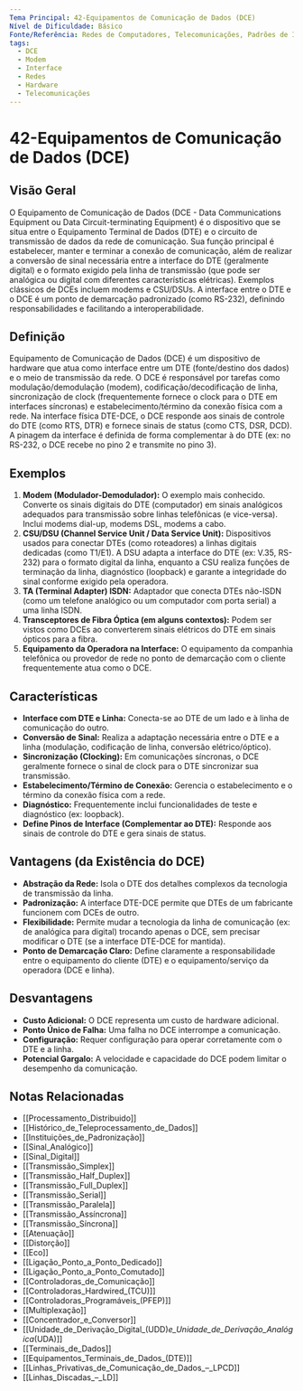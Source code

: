 ```yaml
---
Tema Principal: 42-Equipamentos de Comunicação de Dados (DCE)
Nível de Dificuldade: Básico
Fonte/Referência: Redes de Computadores, Telecomunicações, Padrões de Interface
tags:
  - DCE
  - Modem
  - Interface
  - Redes
  - Hardware
  - Telecomunicações
---
```


# 42-Equipamentos de Comunicação de Dados (DCE)

## Visão Geral

O Equipamento de Comunicação de Dados (DCE - Data Communications Equipment ou Data Circuit-terminating Equipment) é o dispositivo que se situa entre o Equipamento Terminal de Dados (DTE) e o circuito de transmissão de dados da rede de comunicação. Sua função principal é estabelecer, manter e terminar a conexão de comunicação, além de realizar a conversão de sinal necessária entre a interface do DTE (geralmente digital) e o formato exigido pela linha de transmissão (que pode ser analógica ou digital com diferentes características elétricas). Exemplos clássicos de DCEs incluem modems e CSU/DSUs. A interface entre o DTE e o DCE é um ponto de demarcação padronizado (como RS-232), definindo responsabilidades e facilitando a interoperabilidade.

## Definição

Equipamento de Comunicação de Dados (DCE) é um dispositivo de hardware que atua como interface entre um DTE (fonte/destino dos dados) e o meio de transmissão da rede. O DCE é responsável por tarefas como modulação/demodulação (modem), codificação/decodificação de linha, sincronização de clock (frequentemente fornece o clock para o DTE em interfaces síncronas) e estabelecimento/término da conexão física com a rede. Na interface física DTE-DCE, o DCE responde aos sinais de controle do DTE (como RTS, DTR) e fornece sinais de status (como CTS, DSR, DCD). A pinagem da interface é definida de forma complementar à do DTE (ex: no RS-232, o DCE recebe no pino 2 e transmite no pino 3).

## Exemplos

1.  **Modem (Modulador-Demodulador):** O exemplo mais conhecido. Converte os sinais digitais do DTE (computador) em sinais analógicos adequados para transmissão sobre linhas telefônicas (e vice-versa). Inclui modems dial-up, modems DSL, modems a cabo.
2.  **CSU/DSU (Channel Service Unit / Data Service Unit):** Dispositivos usados para conectar DTEs (como roteadores) a linhas digitais dedicadas (como T1/E1). A DSU adapta a interface do DTE (ex: V.35, RS-232) para o formato digital da linha, enquanto a CSU realiza funções de terminação da linha, diagnóstico (loopback) e garante a integridade do sinal conforme exigido pela operadora.
3.  **TA (Terminal Adapter) ISDN:** Adaptador que conecta DTEs não-ISDN (como um telefone analógico ou um computador com porta serial) a uma linha ISDN.
4.  **Transceptores de Fibra Óptica (em alguns contextos):** Podem ser vistos como DCEs ao converterem sinais elétricos do DTE em sinais ópticos para a fibra.
5.  **Equipamento da Operadora na Interface:** O equipamento da companhia telefônica ou provedor de rede no ponto de demarcação com o cliente frequentemente atua como o DCE.

## Características

*   **Interface com DTE e Linha:** Conecta-se ao DTE de um lado e à linha de comunicação do outro.
*   **Conversão de Sinal:** Realiza a adaptação necessária entre o DTE e a linha (modulação, codificação de linha, conversão elétrico/óptico).
*   **Sincronização (Clocking):** Em comunicações síncronas, o DCE geralmente fornece o sinal de clock para o DTE sincronizar sua transmissão.
*   **Estabelecimento/Término de Conexão:** Gerencia o estabelecimento e o término da conexão física com a rede.
*   **Diagnóstico:** Frequentemente inclui funcionalidades de teste e diagnóstico (ex: loopback).
*   **Define Pinos de Interface (Complementar ao DTE):** Responde aos sinais de controle do DTE e gera sinais de status.

## Vantagens (da Existência do DCE)

*   **Abstração da Rede:** Isola o DTE dos detalhes complexos da tecnologia de transmissão da linha.
*   **Padronização:** A interface DTE-DCE permite que DTEs de um fabricante funcionem com DCEs de outro.
*   **Flexibilidade:** Permite mudar a tecnologia da linha de comunicação (ex: de analógica para digital) trocando apenas o DCE, sem precisar modificar o DTE (se a interface DTE-DCE for mantida).
*   **Ponto de Demarcação Claro:** Define claramente a responsabilidade entre o equipamento do cliente (DTE) e o equipamento/serviço da operadora (DCE e linha).

## Desvantagens

*   **Custo Adicional:** O DCE representa um custo de hardware adicional.
*   **Ponto Único de Falha:** Uma falha no DCE interrompe a comunicação.
*   **Configuração:** Requer configuração para operar corretamente com o DTE e a linha.
*   **Potencial Gargalo:** A velocidade e capacidade do DCE podem limitar o desempenho da comunicação.

## Notas Relacionadas

*   [[Processamento_Distribuido]]
*   [[Histórico_de_Teleprocessamento_de_Dados]]
*   [[Instituições_de_Padronização]]
*   [[Sinal_Analógico]]
*   [[Sinal_Digital]]
*   [[Transmissão_Simplex]]
*   [[Transmissão_Half_Duplex]]
*   [[Transmissão_Full_Duplex]]
*   [[Transmissão_Serial]]
*   [[Transmissão_Paralela]]
*   [[Transmissão_Assíncrona]]
*   [[Transmissão_Síncrona]]
*   [[Atenuação]]
*   [[Distorção]]
*   [[Eco]]
*   [[Ligação_Ponto_a_Ponto_Dedicado]]
*   [[Ligação_Ponto_a_Ponto_Comutado]]
*   [[Controladoras_de_Comunicação]]
*   [[Controladoras_Hardwired_(TCU)]]
*   [[Controladoras_Programáveis_(PFEP)]]
*   [[Multiplexação]]
*   [[Concentrador_e_Conversor]]
*   [[Unidade_de_Derivação_Digital_(UDD)_e_Unidade_de_Derivação_Analógica_(UDA)]]
*   [[Terminais_de_Dados]]
*   [[Equipamentos_Terminais_de_Dados_(DTE)]]
*   [[Linhas_Privativas_de_Comunicação_de_Dados_–_LPCD]]
*   [[Linhas_Discadas_–_LD]]

